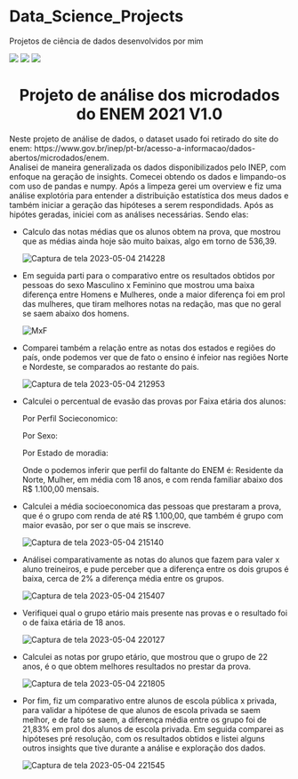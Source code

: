 # Data_Science_Projects 
Projetos de ciência de dados desenvolvidos por mim

<div display='inline'>
<img src="https://img.shields.io/pypi/status/V1"/>
<img src="https://img.shields.io/npm/l/react"/>
<img src="https://img.shields.io/github/stars/savioricardog?style=social"/>
</div>

<html>
<h1 align="center"> Projeto de análise dos microdados do ENEM 2021 V1.0</h1>
Neste projeto de análise de dados, o dataset usado foi retirado do site do enem: https://www.gov.br/inep/pt-br/acesso-a-informacao/dados-abertos/microdados/enem.<br>
Analisei de maneira generalizada os dados disponibilizados pelo INEP, com enfoque na geração de insights. Comecei obtendo os dados e limpando-os com uso de pandas e numpy. Após a limpeza gerei um overview e fiz uma análise explotória para entender a distribuição estatística dos meus dados e também iniciar a geração das hipóteses a serem respondidads. Após as hipótes geradas, iniciei com as análises necessárias. Sendo elas:

<body>
<ul>
<li> Calculo das notas médias que os alunos obtem na prova, que mostrou que as médias ainda hoje são muito baixas, algo em torno de 536,39.</li>
 
 ![Captura de tela 2023-05-04 214228](https://user-images.githubusercontent.com/102491585/236357762-da21e269-d933-4867-8d1a-c548de13fced.png)

<li>Em seguida parti para o comparativo entre os resultados obtidos por pessoas do sexo Masculino x Feminino que mostrou uma baixa diferença entre Homens e Mulheres, onde a maior diferença foi em prol das mulheres, que tiram melhores notas na redação, mas que no geral se saem abaixo dos homens. 
 
 ![MxF](https://user-images.githubusercontent.com/102491585/236349942-18ab5101-10e1-465a-a476-ece705cf0713.png)</li>
  
<li>Comparei também a relação entre as notas dos estados e regiões do país, onde podemos ver que de fato o ensino é infeior nas regiões Norte e Nordeste, se comparados ao restante do pais. </li>
  
 ![Captura de tela 2023-05-04 212953](https://user-images.githubusercontent.com/102491585/236356807-9f37342f-c37c-4f1a-90e0-010d58d8c4de.png)

  
<li>Calculei o percentual de evasão das provas por Faixa etária dos alunos:<br>
 
 
 
Por Perfil Socieconomico: <br> 



Por Sexo: <br>
 
 
 
Por Estado de moradia: <br>
 
 
 
Onde o podemos inferir que perfil do faltante do ENEM é: Residente da Norte, Mulher, em média com 18 anos, e com renda familiar abaixo dos R$ 1.100,00 mensais. </li>
 
<li>Calculei a média socioeconomica das pessoas que prestaram a prova, que é o grupo com renda de até R$ 1.100,00, que também é grupo com maior evasão, por ser o que mais se inscreve. </li>
  
 ![Captura de tela 2023-05-04 215140](https://user-images.githubusercontent.com/102491585/236358394-47986060-5c13-435d-9de6-609742614839.png)

<li>Análisei comparativamente as notas do alunos que fazem para valer x aluno treineiros, e pude perceber que a diferença entre os dois grupos é baixa, cerca de 2% a diferença média entre os grupos.</li>
 
 ![Captura de tela 2023-05-04 215407](https://user-images.githubusercontent.com/102491585/236358588-9e9b93b3-6cfc-4878-a5d3-4738ac8d6f1c.png)

<li>Verifiquei qual o grupo etário mais presente nas provas e o resultado foi o de faixa etária de 18 anos. </li>
  
 ![Captura de tela 2023-05-04 220127](https://user-images.githubusercontent.com/102491585/236360148-ae5a23d4-e508-4e3d-be12-97425c2f951e.png)

<li>Calculei as notas por grupo etário, que mostrou que o grupo de 22 anos, é o que obtem melhores resultados no prestar da prova.</li>
  
 ![Captura de tela 2023-05-04 221805](https://user-images.githubusercontent.com/102491585/236360369-976e1836-c490-4478-925b-e43d5fde8799.png)
  
<li>Por fim, fiz um comparativo entre alunos de escola pública x privada, para validar a hipótese de que alunos de escola privada se saem melhor, e de fato se saem, a diferença média entre os grupo foi de 21,83% em prol dos alunos de escola privada. Em seguida comparei as hipóteses pré resolução, com os resultados obtidos e listei alguns outros insights que tive durante a análise e exploração dos dados.</li>
  
 ![Captura de tela 2023-05-04 221545](https://user-images.githubusercontent.com/102491585/236360198-30b70c6c-84da-413f-98fe-4be0d0e78f5c.png)

</ul>
</body>
</html>
